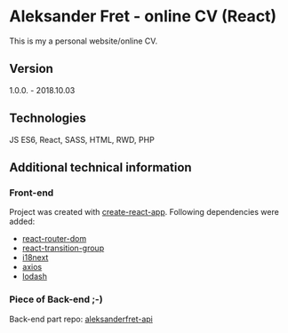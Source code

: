 # Aleksander Fret - online CV (React)
This is my a personal website/online CV.

## Version
1.0.0. - 2018.10.03

## Technologies
JS ES6, React, SASS, HTML, RWD, PHP

## Additional technical information

### Front-end
Project was created with [create-react-app](https://github.com/facebook/create-react-app). Following dependencies were added:
* [react-router-dom](https://github.com/ReactTraining/react-router/tree/master/packages/react-router-dom)
* [react-transition-group](https://github.com/reactjs/react-transition-group)
* [i18next](https://www.i18next.com/)
* [axios](https://github.com/axios/axios)
* [lodash](https://lodash.com/)

### Piece of Back-end ;-)
Back-end part repo: [aleksanderfret-api](https://github.com/alemikolo/aleksanderfret-api)




